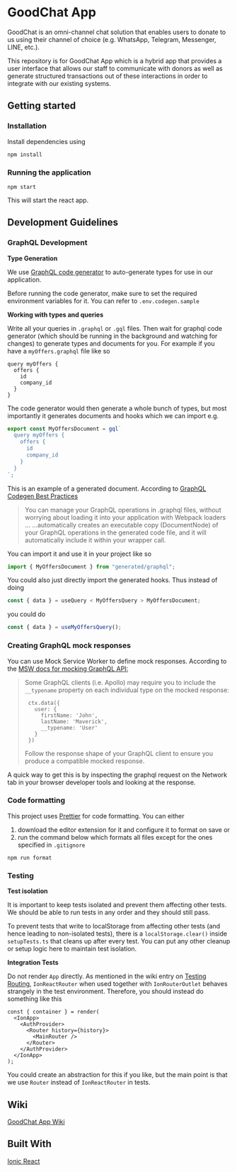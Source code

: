 # GoodChat App

GoodChat is an omni-channel chat solution that enables users to donate to us using their channel of choice (e.g. WhatsApp, Telegram, Messenger, LINE, etc.).

This repository is for GoodChat App which is a hybrid app that provides a user interface that allows our staff to communicate with donors as well as generate structured transactions out of these interactions in order to integrate with our existing systems.

## Getting started

### Installation

Install dependencies using

```
npm install
```

### Running the application

```
npm start
```

This will start the react app.

## Development Guidelines

### GraphQL Development

**Type Generation**

We use [GraphQL code generator](https://www.graphql-code-generator.com/) to auto-generate types for use in our application.

Before running the code generator, make sure to set the required environment variables for it. You can refer to `.env.codegen.sample`

**Working with types and queries**

Write all your queries in `.graphql` or `.gql` files. Then wait for graphql code generator (which should be running in the background and watching for changes) to generate types and documents for you.
For example if you have a `myOffers.graphql` file like so

```
query myOffers {
  offers {
    id
    company_id
  }
}
```

The code generator would then generate a whole bunch of types, but most importantly it generates documents and hooks which we can import e.g.

```javascript
export const MyOffersDocument = gql`
  query myOffers {
    offers {
      id
      company_id
    }
  }
`;
```

This is an example of a generated document. According to [GraphQL Codegen Best Practices](https://the-guild.dev/blog/graphql-codegen-best-practices)

> You can manage your GraphQL operations in .graphql files, without worrying about loading it into your application with Webpack loaders ...
> ...automatically creates an executable copy (DocumentNode) of your GraphQL operations in the generated code file, and it will automatically include it within your wrapper call.

You can import it and use it in your project like so

```javascript
import { MyOffersDocument } from "generated/graphql";
```

You could also just directly import the generated hooks.
Thus instead of doing

```javascript
const { data } = useQuery < MyOffersQuery > MyOffersDocument;
```

you could do

```javascript
const { data } = useMyOffersQuery();
```

### Creating GraphQL mock responses

You can use Mock Service Worker to define mock responses. According to the [MSW docs for mocking GraphQL API:](https://mswjs.io/docs/getting-started/mocks/graphql-api)

> Some GraphQL clients (i.e. Apollo) may require you to include the `__typename` property on each individual type on the mocked response:
>
> ```
>  ctx.data({
>    user: {
>      firstName: 'John',
>      lastName: 'Maverick',
>      __typename: 'User'
>    }
>  })
> ```
>
> Follow the response shape of your GraphQL client to ensure you produce a compatible mocked response.

A quick way to get this is by inspecting the graphql request on the Network tab in your browser developer tools and looking at the response.

### Code formatting

This project uses [Prettier](https://prettier.io) for code formatting.
You can either

1. download the editor extension for it and configure it to format on save or
2. run the command below which formats all files except for the ones specified in `.gitignore`

```
npm run format
```

### Testing

**Test isolation**

It is important to keep tests isolated and prevent them affecting other tests. We should be able to run tests in any order and they should still pass.

To prevent tests that write to localStorage from affecting other tests (and hence leading to non-isolated tests), there is a `localStorage.clear()` inside `setupTests.ts` that cleans up after every test.
You can put any other cleanup or setup logic here to maintain test isolation.

**Integration Tests**

Do not render `App` directly. As mentioned in the wiki entry on [Testing Routing](https://github.com/crossroads/app.goodchat.hk/wiki/Testing-Routing), `IonReactRouter` when used together with `IonRouterOutlet` behaves strangely in the test environment. Therefore, you should instead do something like this

```
const { container } = render(
  <IonApp>
    <AuthProvider>
      <Router history={history}>
        <MainRouter />
      </Router>
    </AuthProvider>
  </IonApp>
);
```

You could create an abstraction for this if you like, but the main point is that we use `Router` instead of `IonReactRouter` in tests.

## Wiki

[GoodChat App Wiki](https://github.com/crossroads/app.goodchat.hk/wiki)

## Built With

[Ionic React](https://ionicframework.com/docs/react)
